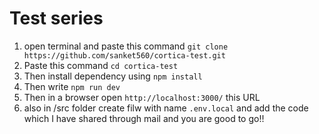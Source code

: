 # Test series 

1. open terminal and paste this command
`git clone https://github.com/sanket560/cortica-test.git`
2. Paste this command `cd cortica-test`
3. Then install dependency using `npm install`
4. Then write `npm run dev`
5. Then in a browser open `http://localhost:3000/` this URL
6. also in /src folder create filw with name `.env.local` and add the code which I have shared through mail and you are good to go!!
